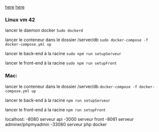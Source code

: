 [here](#Linux-vm-42)
[here](#Mac)

### Linux vm 42
lancer le daemon docker
```Sudo dockerd```

lancer le conteneur dans le dossier /server/db
```sudo docker-compose -f docker-compose.yml up```

lancer le back-end à la racine
```sudo npm run setupServeur```

lancer le front-end à la racine
```sudo npm run setupFront```

### Mac:

lancer le conteneur dans le dossier /server/db
```docker-compose -f docker-compose.yml up```

lancer le back-end à la racine
```npm run setupServeur```

lancer le front-end à la racine
```npm run setupFront```

localhost:
-8080 serveur api
-3000 serveur front
-8081 serveur adminer/phpmyadmin
-33080 serveur php docker
